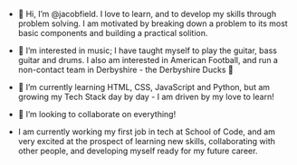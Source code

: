 - 👋 Hi, I’m @jacobfield. I love to learn, and to develop my skills through problem solving. I am motivated by breaking down a problem to its most basic components and building a practical solition.
 
- 👀 I’m interested in music; I have taught myself to play the guitar, bass guitar and drums. I also am interested in American Football, and run a non-contact team in Derbyshire - the Derbyshire Ducks 🦆

- 🌱 I’m currently learning HTML, CSS, JavaScript and Python, but am growing my Tech Stack day by day - I am driven by my love to learn!
 
- 💞️ I’m looking to collaborate on everything!

- I am currently working my first job in tech at School of Code, and am very excited at the prospect of learning new skills, collaborating with other people, and developing myself ready for my future career.

<!---
jacobfield/jacobfield is a ✨ special ✨ repository because its `README.md` (this file) appears on your GitHub profile.
You can click the Preview link to take a look at your changes.
--->
